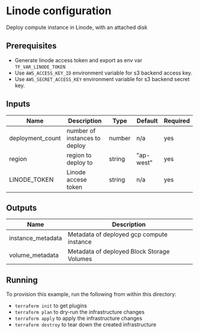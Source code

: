 # Linode configuration

 Deploy compute instance in Linode, with an attached disk

## Prerequisites

- Generate linode access token and export as env var `TF_VAR_LINODE_TOKEN`
- Use `AWS_ACCESS_KEY_ID` environment variable for s3 backend access key.
- Use `AWS_SECRET_ACCESS_KEY` environment variable for s3 backend secret key.

## Inputs

| Name             	| Description                   	| Type   	| Default   	| Required 	|
|------------------	|-------------------------------	|--------	|-----------	|----------	|
| deployment_count 	| number of instances to deploy 	| number 	| n/a       	| yes      	|
| region           	| region to deploy to           	| string 	| "ap-west" 	| yes      	|
| LINODE_TOKEN     	| Linode accese token           	| string 	| n/a       	| yes      	|

## Outputs

| Name              	| Description                                	|
|-------------------	|--------------------------------------------	|
| instance_metadata 	| Metadata of deployed gcp compute instance  	|
| volume_metadata   	| Metadata of deployed Block Storage Volumes 	|

## Running

To provision this example, run the following from within this directory:

- `terraform init` to get plugins
- `terraform plan` to dry-run the infrastructure changes
- `terraform apply` to apply the infrastructure changes
- `terraform destroy` to tear down the created infrastructure
